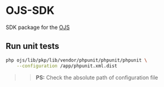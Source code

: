 # OJS-SDK

SDK package for the [OJS](https://pkp.sfu.ca/ojs/)

## Run unit tests

```bash
php ojs/lib/pkp/lib/vendor/phpunit/phpunit/phpunit \
    --configuration /app/phpunit.xml.dist
```

>> **PS:** Check the absolute path of configuration file